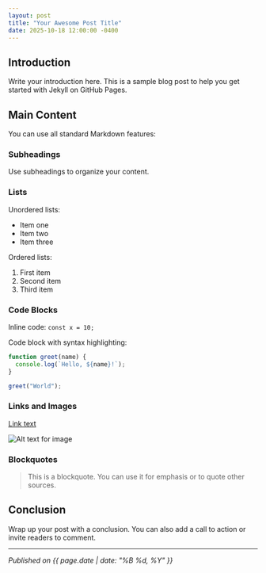 ```yaml
---
layout: post
title: "Your Awesome Post Title"
date: 2025-10-18 12:00:00 -0400
---
```


## Introduction

Write your introduction here. This is a sample blog post to help you get started with Jekyll on GitHub Pages.

## Main Content

You can use all standard Markdown features:

### Subheadings

Use subheadings to organize your content.

### Lists

Unordered lists:
- Item one
- Item two
- Item three

Ordered lists:
1. First item
2. Second item
3. Third item

### Code Blocks

Inline code: `const x = 10;`

Code block with syntax highlighting:

```javascript
function greet(name) {
  console.log(`Hello, ${name}!`);
}

greet("World");
```

### Links and Images

[Link text](https://example.com)

![Alt text for image](/path/to/image.jpg)

### Blockquotes

> This is a blockquote. You can use it for emphasis or to quote other sources.

## Conclusion

Wrap up your post with a conclusion. You can also add a call to action or invite readers to comment.

---

*Published on {{ page.date | date: "%B %d, %Y" }}*
